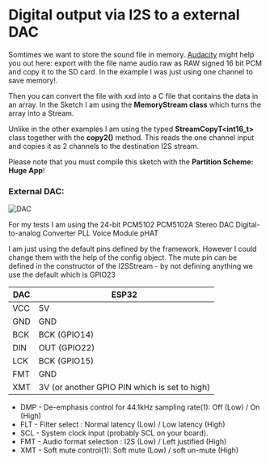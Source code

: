 # Digital output via I2S to a external DAC

Somtimes we want to store the sound file in memory. [Audacity](https://www.audacityteam.org/) might help you out here: export with the file name audio.raw as RAW signed 16 bit PCM and copy it to the SD card. In the example I was just using one channel to save memory!.

Then you can convert the file with xxd into a C file that contains the data in an array. In the Sketch I am using the __MemoryStream class__ which turns the array into a Stream. 

Unlike in the other examples I am using the typed __StreamCopyT<int16_t>__ class together with the __copy2()__ method. This reads the one channel input and copies it as 2 channels to the destination I2S stream.

Please note that you must compile this sketch with the __Partition Scheme: Huge App__!


### External DAC:

![DAC](https://pschatzmann.github.io/Resources/img/dac.jpeg)

For my tests I am using the 24-bit PCM5102 PCM5102A Stereo DAC Digital-to-analog Converter PLL Voice Module pHAT

I am just using the default pins defined by the framework. However I could change them with the help of the config object. The mute pin can be defined in the constructor of the I2SStream - by not defining anything we use the default which is GPIO23

 
DAC  |	ESP32
-----|----------------
VCC  |	5V
GND  |	GND
BCK  |	BCK (GPIO14)
DIN  |	OUT (GPIO22)
LCK  |	BCK (GPIO15)
FMT  |	GND
XMT  |	3V (or another GPIO PIN which is set to high)

- DMP - De-emphasis control for 44.1kHz sampling rate(1): Off (Low) / On (High)
- FLT - Filter select : Normal latency (Low) / Low latency (High)
- SCL - System clock input (probably SCL on your board).
- FMT - Audio format selection : I2S (Low) / Left justified (High)
- XMT - Soft mute control(1): Soft mute (Low) / soft un-mute (High)


